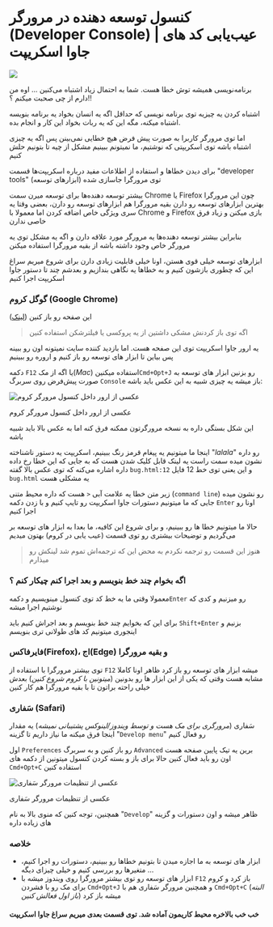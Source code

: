 # کنسول توسعه دهنده در مرورگر (Developer Console) | عیب‌یابی کد های جاوا اسکریپت

![](https://files.virgool.io/upload/users/217114/posts/ajnctbqq5dyf/sq1x3nedq4y5.png)

  

برنامه‌نویسی همیشه توش خطا هست. شما به احتمال زیاد اشتباه می‌کنین ... اوه من دارم از چی صحبت میکنم ؟!!

اشتباه کردن یه چیزیه توی برنامه نویسی که حداقل اگه یه انسان بخواد یه برنامه‌ بنویسه اشتباه میکنه، مگه این که یه ربات بخواد این کار و انجام بده.

اما توی مرورگر کاربرا به صورت پیش فرض هیچ خطایی نمی‌بینن پس اگه یه چیزی اشتباه باشه توی اسکریپتی که نوشتیم، ما نمیتونم ببینیم مشکل از چیه تا بتونیم حلش کنیم

برای دیدن خطاها و استفاده از اطلاعات مفید درباره اسکریپت‌ها قسمت "developer tools" (ابزارهای توسعه) توی مرورگرا جاسازی شده

بیشتر توسعه دهنده‌ها برای توسعه میرن سمت Chrome یا Firefox چون این مرورگرا بهترین ابزارهای توسعه رو دارن بقیه مرورگرا هم ابزارهای توسعه رو دارن، بعضی وقتا یه سری ویژگی خاص اضافه کردن اما معمولا با Chrome و Firefox بازی میکنن و زیاد فرق خاصی ندارن

بنابراین بیشتر توسعه دهنده‌ها یه مرورگر مورد علاقه دارن و اگه یه مشکل توی یه مرورگر خاص وجود داشته باشه از بقیه مرورگرا استفاده میکنن

ابزارهای توسعه خیلی قوی هستن، اونا خیلی قابلیت زیادی دارن برای شروع میریم سراغ این که چطوری بازشون کنیم و به خطاها یه نگاهی بندازیم و بعدشم چند تا دستور جاوا اسکریپت اجرا کنیم

  

### گوگل کروم (Google Chrome)

این صفحه رو باز کنین ([لینک](https://mmasoudih.github.io/javascript.info/examples/bug.html))

> اگه توی باز کردنش مشکی داشتین از یه پروکسی یا فیلترشکن استفاده کنین

یه ارور جاوا اسکریپت توی این صفحه هست. اما بازدید کننده سایت نمیتونه اون رو ببینه پس بیاین تا ابزار های توسعه رو باز کنیم و اروره رو ببینیم

دکمه `F12` یا اگه از مک(_Mac_) استفاده میکنین`Cmd+Opt+J` رو بزنین ابزار های توسعه به صورت پیش‌فرض روی سر‌برگ `Console` باز میشه یه چیزی شبیه به این عکس باید باشه:

  

![عکسی از ارور داخل کنسول مرورگر کروم](https://files.virgool.io/upload/users/217114/posts/ajnctbqq5dyf/lsv7ywg3qwlt.png)

عکسی از ارور داخل کنسول مرورگر کروم

  

این شکل بستگی داره به نسخه مرورگرتون ممکنه فرق کنه اما به عکس بالا باید شبیه باشه

اینجا ما میتونیم یه پیغام قرمز رنگ ببینیم، اسکریپت یه دستور ناشناخته "_lalala_" رو داره نشون میده سمت راست یه لینک قابل کلیک شدن هست که به جایی که این خطا رخ داده داره اشاره می‌کنه که توی عکس بالا گفته `bug.html:12` و این یعنی توی خط 12 فایل `bug.html` یه مشکلی هست

  

زیر متن خطا یه علامت آبی `<` هست که داره محیط متنی (`command line`) رو نشون میده جایی که ما میتونیم دستورات جاوا اسکریپت رو تایپ کنیم و با زدن دکمه `Enter` اونا رو اجرا کنیم

حالا ما میتونیم خطا ها رو ببینیم، و برای شروع این کافیه، ما بعدا به ابزار های توسعه بر می‌گردیم و توضیحات بیشتری رو توی قسمت (عیب یابی در کروم) بهتون میدیم

> هنوز این قسمت رو ترجمه نکردم به محض این که ترجمه‌اش تموم شد لینکش رو میذارم

  

### اگه بخوام چند خط بنویسم و بعد اجرا کنم چیکار کنم ؟

معمولا وقتی ما یه خط کد توی کنسول مینویسیم و دکمه`Enter` رو میزنیم و کدی که نوشتیم اجرا میشه

برای این که بخوایم چند خط بنویسم و بعد اجراش کنیم باید `Shift+Enter` بزنیم و اینجوری میتونیم کد های طولانی تری بنویسم

  

### فایرفاکس(Firefox)، اج(Edge) و بقیه مرورگرا

توی بیشتر مرورگرا با استفاده از `F12` میشه ابزار های توسعه رو باز کرد ظاهر اونا کاملا مشابه هست وقتی که یکی از این ابزار ها رو بدونین (_میتونین با کروم شروع کنین_) بعدش خیلی راحته براتون تا با بقیه مرورگرا هم کار کنین

### سَفاری (Safari)

سَفاری (_مرورگری برای مک هست و توسط ویندوز/لینوکس پشتیبانی نمیشه_) یه مقدار اینجا فرق میکنه ما نیاز داریم تا گزینه "`Develop menu`" رو فعال کنیم

اول `Preferences` رو باز کنین و به سربرگ `Advanced` برین یه تیک پایین صفحه هست اون رو باید فعال کنین حالا برای باز و بسته کردن کنسول میتونین از دکمه های `Cmd+Opt+C` استفاده کنین

![عکسی از تنظیمات مرورگر سَفاری](https://files.virgool.io/upload/users/217114/posts/ajnctbqq5dyf/mkrypxkgfbbc.png)

عکسی از تنظیمات مرورگر سَفاری

  

همچنین، توجه کنین که منوی بالا به نام "`Develop`" ظاهر میشه و اون دستورات و گزینه های زیاده داره

### خلاصه

-   ابزار های توسعه به ما اجازه میدن تا بتونیم خطاها رو ببینیم، دستورات رو اجرا کنیم، متغیرها رو بررسی کنیم و خیلی چیزای دیگه ...
-   ابزار های توسعه رو توی بیشتر مرورگرا روی ویندوز میشه با `F12` باز کرد و کروم برای مک رو با فشردن `Cmd+Opt+J` و همچنین مرورگر سَفاری هم با `Cmd+Opt+C` (_البته باز اول فعالش کنین_) میشه باز کرد

  

#### خب خب بالاخره محیط کاریمون آماده شد. توی قسمت بعدی میریم سراغ جاوا اسکریپت
